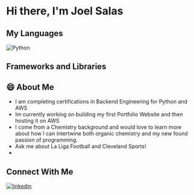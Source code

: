# Hi there, I'm Joel Salas

<!--
**JoelSalas22/JoelSalas22** is a ✨ _special_ ✨ repository because its `README.md` (this file) appears on your GitHub profile.

Here are some ideas to get you started:

- 🔭 I’m currently working on ...
- 🌱 I’m currently learning ...
- 👯 I’m looking to collaborate on ...
- 🤔 I’m looking for help with ...
- 💬 Ask me about ...
- 📫 How to reach me: ...
- 😄 Pronouns: ...
- ⚡ Fun fact: ...
-->


## My Languages
![Python](https://img.shields.io/badge/-Python-yellow?style=for-the-badge&logo=Python)

## Frameworks and Libraries


## 😄 About Me
* I am completing certifications in Backend Engineering for Python and AWS
* Im currently working on building my first Portfolio Website and then hosting it on AWS
* I come from a Chemistry background and would love to learn more about how I can intertwine both organic chemistry and my new found passion of programming.
* Ask me about La Liga Football and Cleveland Sports!
*

## Connect With Me
[![linkedin](https://img.shields.io/badge/linkedin-0A66C2?style=for-the-badge&logo=linkedin&logoColor=white)](https://www.linkedin.com/in/salas23/)

